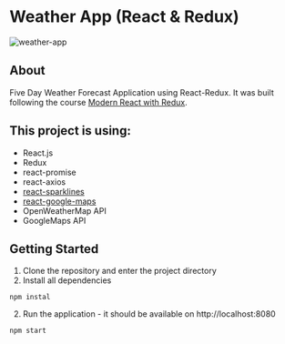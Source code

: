 # Weather App (React & Redux)

![weather-app](https://cloud.githubusercontent.com/assets/20054414/21609038/71b43e8a-d1c0-11e6-9ba5-4a7026f97061.gif)

## About 
Five Day Weather Forecast Application using React-Redux. It was built following the course [Modern React with Redux](https://www.udemy.com/react-redux/).

## This project is using:
* React.js
* Redux
* react-promise
* react-axios
* [react-sparklines](https://github.com/borisyankov/react-sparklines)
* [react-google-maps](https://github.com/tomchentw/react-google-maps)
* OpenWeatherMap API 
* GoogleMaps API

## Getting Started

1. Clone the repository and enter the project directory
2. Install all dependencies

  ```
  npm instal
  ```
  
2. Run the application - it should be available on http://localhost:8080
  ```
  npm start
  ```

